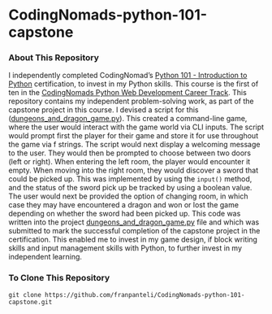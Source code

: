 # CodingNomads-python-101-capstone
### About This Repository
I independently completed CodingNomad’s [Python 101 - Introduction to Python](https://codingnomads.com/course/python-programming-101) certification, to invest in my Python skills. This course is the first of ten in the [CodingNomads Python Web Development Career Track](https://codingnomads.com/career-track/python-web-development-learn-python-bootcamp). This repository contains my independent problem-solving work, as part of the capstone project in this course. I devised a script for this ([dungeons_and_dragon_game.py](https://github.com/franpanteli/CodingNomads-python-101-capstone/blob/main/dungeons_and_dragon_game.py)). This created a command-line game, where the user would interact with the game world via CLI inputs. The script would prompt first the player for their game and store it for use throughout the game via f strings. The script would next display a welcoming message to the user. They would then be prompted to choose between two doors (left or right). When entering the left room, the player would encounter it empty. When moving into the right room, they would discover a sword that could be picked up. This was implemented by using the `input()` method, and the status of the sword pick up be tracked by using a boolean value. The user would next be provided the option of changing room, in which case they may have encountered a dragon and won or lost the game depending on whether the sword had been picked up. This code was written into the project [dungeons_and_dragon_game.py](https://github.com/franpanteli/CodingNomads-python-101-capstone/blob/main/dungeons_and_dragon_game.py) file and which was submitted to mark the successful completion of the capstone project in the certification. This enabled me to invest in my game design, if block writing skills and input management skills with Python, to further invest in my independent learning.

### To Clone This Repository
```
git clone https://github.com/franpanteli/CodingNomads-python-101-capstone.git
```





